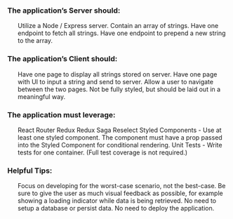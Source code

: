<h3>The application’s Server should:</h3>

<ul>
Utilize a Node / Express server.
Contain an array of strings.
Have one endpoint to fetch all strings.
Have one endpoint to prepend a new string to the array.
</ul>

<h3>The application’s Client should:</h3>

<ul>
Have one page to display all strings stored on server.
Have one page with UI to input a string and send to server.
Allow a user to navigate between the two pages.
Not be fully styled, but should be laid out in a meaningful way.
</ul>

<h3>The application must leverage:</h3>

<ul>
React Router
Redux
Redux Saga
Reselect
Styled Components - Use at least one styled component. The component must have a prop passed into the Styled Component for conditional rendering.
Unit Tests - Write tests for one container. (Full test coverage is not required.)
</ul>

<h3>Helpful Tips:</h3>

<ul>
Focus on developing for the worst-case scenario, not the best-case.
Be sure to give the user as much visual feedback as possible, for example showing a loading indicator while data is being retrieved.
No need to setup a database or persist data.
No need to deploy the application.
</ul>
